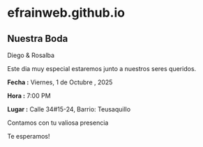 # efrainweb.github.io
<html>
    <head>
        <title>Targeta de Invitacion</title>
        <link rel="stylesheet" href="estilo.css">  
    </head>
    <body>
        <div class="invitation">
            <h2>Nuestra Boda</h2>
            <p class="names">Diego & Rosalba</p>
            <p class="message">Este dia muy especial estaremos junto a nuestros seres queridos.</p>
            <p class="detail"><strong>Fecha :</strong> Viernes, 1 de Octubre , 2025</p>
            <p class="detail"><strong>Hora   :</strong> 7:00 PM </p>
            <p class="detail"><strong>Lugar  :</strong> Calle 34#15-24, Barrio: Teusaquillo</p>
            <p class="note">Contamos con tu valiosa presencia</p>
            <p class="footer">Te esperamos!</p>
        </div>
    </body>
</html>